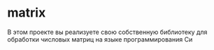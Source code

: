 # matrix
В этом проекте вы реализуете свою собственную библиотеку для обработки числовых матриц на языке программирования Си
